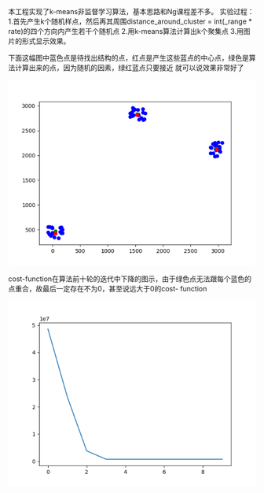 ﻿本工程实现了k-means非监督学习算法，基本思路和Ng课程差不多。
实验过程：
1.首先产生k个随机样点，然后再其周围distance_around_cluster = int(_range * rate)的四个方向内产生若干个随机点
2.用k-means算法计算出k个聚集点
3.用图片的形式显示效果。

下面这幅图中蓝色点是待找出结构的点，红点是产生这些蓝点的中心点，绿色是算法计算出来的点，因为随机的因素，绿红蓝点只要接近
就可以说效果非常好了

![描点](https://github.com/12ycli/AI/blob/master/K_means/%E5%AE%9E%E9%AA%8C%E5%9B%BE%E7%89%87/%E6%8F%8F%E7%82%B9.png)

cost-function在算法前十轮的迭代中下降的图示，由于绿色点无法跟每个蓝色的点重合，故最后一定存在不为0，甚至说远大于0的cost-
function

![cost-function](https://github.com/12ycli/AI/blob/master/K_means/%E5%AE%9E%E9%AA%8C%E5%9B%BE%E7%89%87/cost%20function.png)

